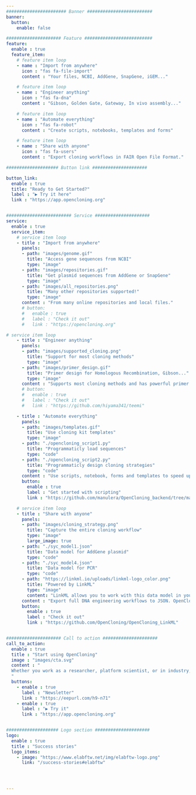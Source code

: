 ```yaml
---
####################### Banner #########################
banner:
  button:
    enable: false

##################### Feature ##########################
feature:
  enable : true
  feature_item:
    # feature item loop
    - name : "Import from anywhere"
      icon : "fas fa-file-import"
      content : "Your files, NCBI, AddGene, SnapGene, iGEM..."

    # feature item loop
    - name : "Engineer anything"
      icon : "fas fa-dna"
      content : "Gibson, Golden Gate, Gateway, In vivo assembly..."

    # feature item loop
    - name : "Automate everything"
      icon : "fas fa-robot"
      content : "Create scripts, notebooks, templates and forms"

    # feature item loop
    - name : "Share with anyone"
      icon : "fas fa-users"
      content : "Export cloning workflows in FAIR Open File Format."

#################### Button link #####################

button_link:
  enable : true
  title: "Ready to Get Started?"
  label : "▶ Try it here"
  link : "https://app.opencloning.org"


######################### Service #####################
service:
  enable : true
  service_item:
    # service item loop
    - title : "Import from anywhere"
      panels:
      - path: "images/genome.gif"
        title: "Access gene sequences from NCBI"
        type: "image"
      - path: "images/repositories.gif"
        title: "Get plasmid sequences from AddGene or SnapGene"
        type: "image"
      - path: "images/all_repositories.png"
        title: "Many other repositories supported!"
        type: "image"
      content : "From many online repositories and local files."
      # button:
      #   enable : true
      #   label : "Check it out"
      #   link : "https://opencloning.org"

# service item loop
    - title : "Engineer anything"
      panels:
      - path: "images/supported_cloning.png"
        title: "Support for most cloning methods"
        type: "image"
      - path: "images/primer_design.gif"
        title: "Primer design for Homologous Recombination, Gibson..."
        type: "image"
      content : "Supports most cloning methods and has powerful primer design capabilities."
      # button:
      #   enable : true
      #   label : "Check it out"
      #   link : "https://github.com/hiyama341/teemi"

    - title : "Automate everything"
      panels:
      - path: "images/templates.gif"
        title: "Use cloning kit templates"
        type: "image"
      - path: "./opencloning_script1.py"
        title: "Programmaticly load sequences"
        type: "code"
      - path: "./opencloning_script2.py"
        title: "Programmaticly design cloning strategies"
        type: "code"
      content : "Use scripts, notebook, forms and templates to speed up design"
      button:
        enable : true
        label : "Get started with scripting"
        link : "https://github.com/manulera/OpenCloning_backend/tree/master/examples/scripting"

    # service item loop
    - title : "Share with anyone"
      panels:
      - path: "images/cloning_strategy.png"
        title: "Capture the entire cloning workflow"
        type: "image"
        large_image: true
      - path: "./syc_model1.json"
        title: "Data model for AddGene plasmid"
        type: "code"
      - path: "./syc_model4.json"
        title: "Data model for PCR"
        type: "code"
      - path: "https://linkml.io/uploads/linkml-logo_color.png"
        title: "Powered by LinkML"
        type: "image"
        content: "LinkML allows you to work with this data model in your stack of choice: Python, SQL, RDF, JSON Schema, TypeScript, etc."
      content : "Export full DNA engineering workflows to JSON. OpenCloning uses a simple interoperable data model developed with [LinkML](https://linkml.io/)."
      button:
        enable : true
        label : "Check it out"
        link : "https://github.com/OpenCloning/OpenCloning_LinkML"


##################### Call to action #####################
call_to_action:
  enable : true
  title : "Start using OpenCloning"
  image : "images/cta.svg"
  content : "
  Whether you work as a researcher, platform scientist, or in industry, OpenCloning can help you with DNA engineering.
  "
  buttons:
    - enable : true
      label : "Newsletter"
      link : "https://eepurl.com/h9-n71"
    - enable : true
      label : "▶ Try it"
      link : "https://app.opencloning.org"


#################### Logo section #####################
logo:
  enable : true
  title : "Success stories"
  logo_items:
    - image: "https://www.elabftw.net/img/elabftw-logo.png"
      link: "/success-stories#elabftw"




---
```



